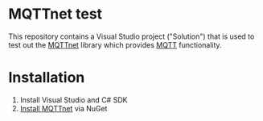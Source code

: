 # MQTTnet test

This repository contains a Visual Studio project ("Solution") that is used to test out the [MQTTnet](https://github.com/dotnet/MQTTnet) library which provides [MQTT](https://mqtt.org/) functionality.

# Installation

1. Install Visual Studio and C# SDK
2. [Install MQTTnet](https://github.com/dotnet/MQTTnet?tab=readme-ov-file#getting-started) via NuGet
